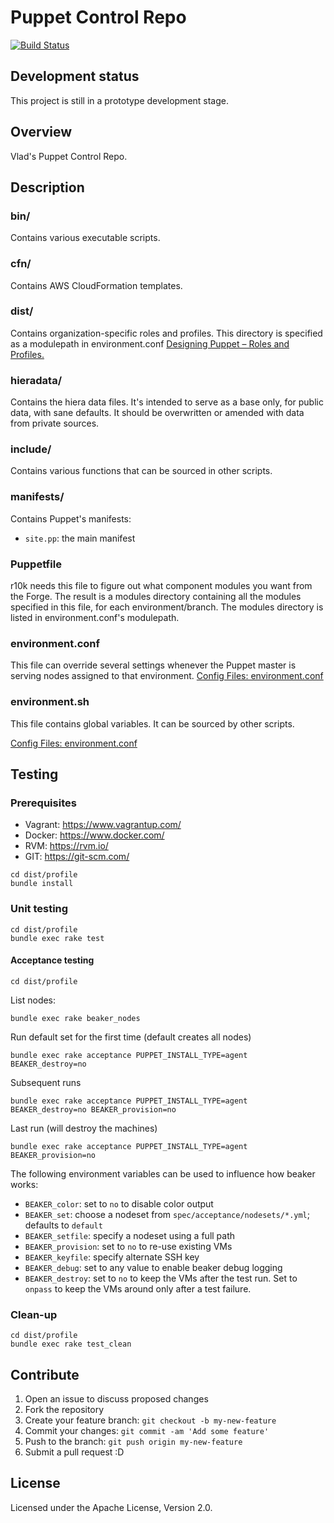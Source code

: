 # Puppet Control Repo
  [![Build Status](https://travis-ci.org/vladgh/puppet.svg?branch=master)](https://travis-ci.org/vladgh/puppet)

## Development status ##
This project is still in a prototype development stage.

## Overview
Vlad's Puppet Control Repo.

## Description
### bin/
Contains various executable scripts.

### cfn/
Contains AWS CloudFormation templates.

### dist/
Contains organization-specific roles and profiles.
This directory is specified as a modulepath in environment.conf
[Designing Puppet – Roles and Profiles.](http://www.craigdunn.org/2012/05/239/)

### hieradata/
Contains the hiera data files. It's intended to serve as a base only, for
public data, with sane defaults. It should be overwritten or amended with data
from private sources.

### include/
Contains various functions that can be sourced in other scripts.

### manifests/
Contains Puppet's manifests:
  - `site.pp`: the main manifest

### Puppetfile
r10k needs this file to figure out what component modules you want from the
Forge. The result is a modules directory containing all the modules specified in
this file, for each environment/branch. The modules directory is listed in
environment.conf's modulepath.

### environment.conf
This file can override several settings whenever the Puppet master is serving
nodes assigned to that environment.
[Config Files: environment.conf](https://docs.puppetlabs.com/puppet/latest/reference/config_file_environment.html)

### environment.sh
This file contains global variables. It can be sourced by other scripts.

[Config Files: environment.conf](https://docs.puppetlabs.com/puppet/latest/reference/config_file_environment.html)

## Testing
### Prerequisites

- Vagrant: https://www.vagrantup.com/
- Docker: https://www.docker.com/
- RVM: https://rvm.io/
- GIT: https://git-scm.com/

```
cd dist/profile
bundle install
```

### Unit testing
```
cd dist/profile
bundle exec rake test
```

#### Acceptance testing

`cd dist/profile`

List nodes:

`bundle exec rake beaker_nodes`

Run default set for the first time (default creates all nodes)

`bundle exec rake acceptance PUPPET_INSTALL_TYPE=agent BEAKER_destroy=no`

Subsequent runs

`bundle exec rake acceptance PUPPET_INSTALL_TYPE=agent BEAKER_destroy=no BEAKER_provision=no`

Last run (will destroy the machines)

`bundle exec rake acceptance PUPPET_INSTALL_TYPE=agent BEAKER_provision=no`

The following environment variables can be used to influence how beaker works:

* `BEAKER_color`: set to `no` to disable color output
* `BEAKER_set`: choose a nodeset from `spec/acceptance/nodesets/*.yml`; defaults to `default`
* `BEAKER_setfile`: specify a nodeset using a full path
* `BEAKER_provision`: set to `no` to re-use existing VMs
* `BEAKER_keyfile`: specify alternate SSH key
* `BEAKER_debug`: set to any value to enable beaker debug logging
* `BEAKER_destroy`: set to `no` to keep the VMs after the test run. Set to `onpass` to keep the VMs around only after a test failure.

### Clean-up
```
cd dist/profile
bundle exec rake test_clean
```

## Contribute

1. Open an issue to discuss proposed changes
2. Fork the repository
3. Create your feature branch: `git checkout -b my-new-feature`
4. Commit your changes: `git commit -am 'Add some feature'`
5. Push to the branch: `git push origin my-new-feature`
6. Submit a pull request :D

## License
Licensed under the Apache License, Version 2.0.
